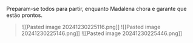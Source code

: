 Preparam-se todos para partir, enquanto Madalena chora e garante que estão prontos.
>![[Pasted image 20241230225116.png]]
>![[Pasted image 20241230225146.png]]
>![[Pasted image 20241230225446.png]]



